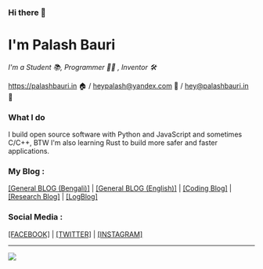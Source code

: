 ### Hi there 👋
# I'm Palash Bauri

*I'm a Student 📚, Programmer 👨‍💻 , Inventor 🛠*

<https://palashbauri.in> 🏠 /  [heypalash@yandex.com](mailto:heypalash@yandex.com) 📩  /  [hey@palashbauri.in](mailto:hey@palashbauri.in) 📩

### What I do

I build open source software with Python and JavaScript and sometimes C/C++, BTW I'm also learning Rust to build more safer and faster applications.

### My Blog : 
[[General BLOG (Bengali)]](https://blog.palashbauri.in) | [[General BLOG (English)]](https://blog.palashbauri.in/en) | [[Coding Blog]](https://dev.palashbauri.in) | [[Research Blog]](https://r.palashbauri.in) | [[LogBlog]](https://log.palashbauri.in)



### Social Media : 
[[FACEBOOK]](https://facebook.com/bauripalash) | [[TWITTER]](https://twitter.com/bauripalash) | [[INSTAGRAM]](https://instagram.com/bauripalash)

---
![](https://profile-counter.glitch.me/bauripalash/count.svg)

<!--
**bauripalash/bauripalash** is a ✨ _special_ ✨ repository because its `README.md` (this file) appears on your GitHub profile.

Here are some ideas to get you started:

- 🔭 I’m currently working on ...
- 🌱 I’m currently learning ...
- 👯 I’m looking to collaborate on ...
- 🤔 I’m looking for help with ...
- 💬 Ask me about ...
- 📫 How to reach me: ...
- 😄 Pronouns: ...
- ⚡ Fun fact: ...
-->
